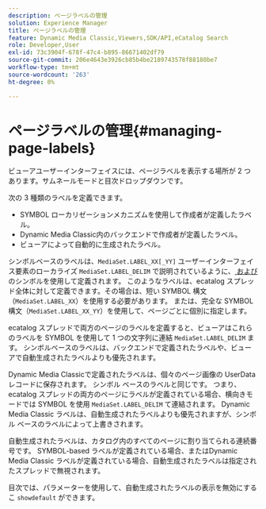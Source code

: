 ```yaml
---
description: ページラベルの管理
solution: Experience Manager
title: ページラベルの管理
feature: Dynamic Media Classic,Viewers,SDK/API,eCatalog Search
role: Developer,User
exl-id: 73c3904f-678f-47c4-b895-86671402df79
source-git-commit: 206e4643e3926cb85b4be2189743578f88180be7
workflow-type: tm+mt
source-wordcount: '263'
ht-degree: 0%

---
```


# ページラベルの管理{#managing-page-labels}

ビューアユーザーインターフェイスには、ページラベルを表示する場所が 2 つあります。サムネールモードと目次ドロップダウンです。

次の 3 種類のラベルを定義できます。

* SYMBOL ローカリゼーションメカニズムを使用して作成者が定義したラベル。
* Dynamic Media Classic内のバックエンドで作成者が定義したラベル。
* ビューアによって自動的に生成されたラベル。

シンボルベースのラベルは、`MediaSet.LABEL_XX[_YY]` ユーザーインターフェイス要素のローカライズ `MediaSet.LABEL_DELIM` で説明されているように、[ および ](../../c-html5-s7-aem-asset-viewers/c-html5-20-ecatalog-viewer-about/c-html5-20-ecatalog-viewer-localization.md#concept-cbfc39344c494eb7b9f6a272cff0cc74) のシンボルを使用して定義されます。 このようなラベルは、ecatalog スプレッド全体に対して定義できます。その場合は、短い SYMBOL 構文（`MediaSet.LABEL_XX`）を使用する必要があります。 または、完全な SYMBOL 構文（`MediaSet.LABEL_XX_YY`）を使用して、ページごとに個別に指定します。

ecatalog スプレッドで両方のページのラベルを定義すると、ビューアはこれらのラベルを SYMBOL を使用して 1 つの文字列に連結 `MediaSet.LABEL_DELIM` ます。 シンボルベースのラベルは、バックエンドで定義されたラベルや、ビューアで自動生成されたラベルよりも優先されます。

Dynamic Media Classicで定義されたラベルは、個々のページ画像の UserData レコードに保存されます。 シンボル ベースのラベルと同じです。 つまり、ecatalog スプレッドの両方のページにラベルが定義されている場合、横向きモードでは SYMBOL を使用 `MediaSet.LABEL_DELIM` て連結されます。 Dynamic Media Classic ラベルは、自動生成されたラベルよりも優先されますが、シンボル ベースのラベルによって上書きされます。

自動生成されたラベルは、カタログ内のすべてのページに割り当てられる連続番号です。 SYMBOL-based ラベルが定義されている場合、またはDynamic Media Classic ラベルが定義されている場合、自動生成されたラベルは指定されたスプレッドで無視されます。

目次では、パラメーターを使用して、自動生成されたラベルの表示を無効にするこ `showdefault` ができます。
